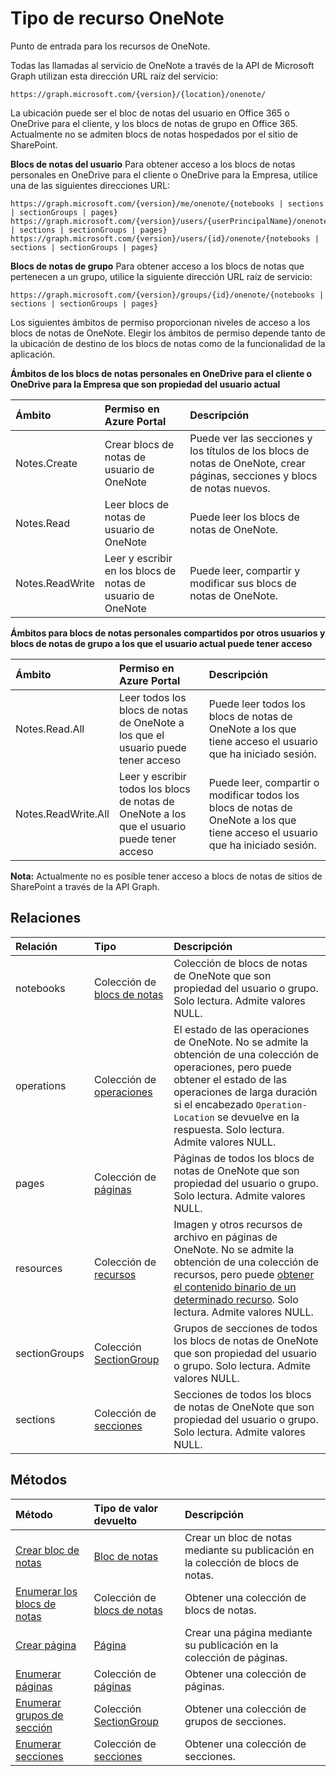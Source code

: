 # <a name="onenote-resource-type"></a>Tipo de recurso OneNote

Punto de entrada para los recursos de OneNote.

Todas las llamadas al servicio de OneNote a través de la API de Microsoft Graph utilizan esta dirección URL raíz del servicio:

```
https://graph.microsoft.com/{version}/{location}/onenote/ 
```

La ubicación puede ser el bloc de notas del usuario en Office 365 o OneDrive para el cliente, y los blocs de notas de grupo en Office 365. Actualmente no se admiten blocs de notas hospedados por el sitio de SharePoint. 

**Blocs de notas del usuario** Para obtener acceso a los blocs de notas personales en OneDrive para el cliente o OneDrive para la Empresa, utilice una de las siguientes direcciones URL:

```
https://graph.microsoft.com/{version}/me/onenote/{notebooks | sections | sectionGroups | pages} 
https://graph.microsoft.com/{version}/users/{userPrincipalName}/onenote/{notebooks | sections | sectionGroups | pages} 
https://graph.microsoft.com/{version}/users/{id}/onenote/{notebooks | sections | sectionGroups | pages} 
```

**Blocs de notas de grupo** Para obtener acceso a los blocs de notas que pertenecen a un grupo, utilice la siguiente dirección URL raíz de servicio:

```
https://graph.microsoft.com/{version}/groups/{id}/onenote/{notebooks | sections | sectionGroups | pages} 
```

Los siguientes ámbitos de permiso proporcionan niveles de acceso a los blocs de notas de OneNote. Elegir los ámbitos de permiso depende tanto de la ubicación de destino de los blocs de notas como de la funcionalidad de la aplicación. 

**Ámbitos de los blocs de notas personales en OneDrive para el cliente o OneDrive para la Empresa que son propiedad del usuario actual**

| Ámbito | Permiso en Azure Portal | Descripción |
|:-------|:------|:------|
| Notes.Create | Crear blocs de notas de usuario de OneNote | Puede ver las secciones y los títulos de los blocs de notas de OneNote, crear páginas, secciones y blocs de notas nuevos. |
| Notes.Read | Leer blocs de notas de usuario de OneNote | Puede leer los blocs de notas de OneNote. |
| Notes.ReadWrite | Leer y escribir en los blocs de notas de usuario de OneNote | Puede leer, compartir y modificar sus blocs de notas de OneNote. |

**Ámbitos para blocs de notas personales compartidos por otros usuarios y blocs de notas de grupo a los que el usuario actual puede tener acceso**

| Ámbito | Permiso en Azure Portal | Descripción |
|:-------|:------|:------|
| Notes.Read.All | Leer todos los blocs de notas de OneNote a los que el usuario puede tener acceso | Puede leer todos los blocs de notas de OneNote a los que tiene acceso el usuario que ha iniciado sesión. |
| Notes.ReadWrite.All | Leer y escribir todos los blocs de notas de OneNote a los que el usuario puede tener acceso | Puede leer, compartir o modificar todos los blocs de notas de OneNote a los que tiene acceso el usuario que ha iniciado sesión. |

**Nota:** Actualmente no es posible tener acceso a blocs de notas de sitios de SharePoint a través de la API Graph.

<!-- {
  "blockType": "resource",
  "optionalProperties": [
    "notebooks",
    "pages",
    "resources",
    "sectionGroups",
    "sections"
  ],
  "@odata.type": "microsoft.graph.onenote"
}-->

## <a name="relationships"></a>Relaciones
| Relación | Tipo    |Descripción|
|:---------------|:--------|:----------|
|notebooks|Colección de [blocs de notas](notebook.md)|Colección de blocs de notas de OneNote que son propiedad del usuario o grupo. Solo lectura. Admite valores NULL.|
|operations|Colección de [operaciones](onenoteoperation.md) |El estado de las operaciones de OneNote. No se admite la obtención de una colección de operaciones, pero puede obtener el estado de las operaciones de larga duración si el encabezado `Operation-Location` se devuelve en la respuesta. Solo lectura. Admite valores NULL.|
|pages|Colección de [páginas](page.md)|Páginas de todos los blocs de notas de OneNote que son propiedad del usuario o grupo.  Solo lectura. Admite valores NULL.|
|resources|Colección de [recursos](resource.md) |Imagen y otros recursos de archivo en páginas de OneNote. No se admite la obtención de una colección de recursos, pero puede [obtener el contenido binario de un determinado recurso](resource.md). Solo lectura. Admite valores NULL.|
|sectionGroups|Colección [SectionGroup](sectiongroup.md)|Grupos de secciones de todos los blocs de notas de OneNote que son propiedad del usuario o grupo.  Solo lectura. Admite valores NULL.|
|sections|Colección de [secciones](section.md)|Secciones de todos los blocs de notas de OneNote que son propiedad del usuario o grupo.  Solo lectura. Admite valores NULL.|


## <a name="methods"></a>Métodos

| Método           | Tipo de valor devuelto    |Descripción|
|:---------------|:--------|:----------|
|[Crear bloc de notas](../api/onenote_post_notebooks.md) |[Bloc de notas](notebook.md)| Crear un bloc de notas mediante su publicación en la colección de blocs de notas.|
|[Enumerar los blocs de notas](../api/onenote_list_notebooks.md) |Colección de [blocs de notas](notebook.md)| Obtener una colección de blocs de notas.|
|[Crear página](../api/onenote_post_pages.md) |[Página](page.md)| Crear una página mediante su publicación en la colección de páginas.|
|[Enumerar páginas](../api/onenote_list_pages.md) |Colección de [páginas](page.md)| Obtener una colección de páginas.|
|[Enumerar grupos de sección](../api/onenote_list_sectiongroups.md) |Colección [SectionGroup](sectiongroup.md)| Obtener una colección de grupos de secciones.|
|[Enumerar secciones](../api/onenote_list_sections.md) |Colección de [secciones](section.md)| Obtener una colección de secciones.|

<!-- uuid: 8fcb5dbc-d5aa-4681-8e31-b001d5168d79
2015-10-25 14:57:30 UTC -->
<!-- {
  "type": "#page.annotation",
  "description": "onenote resource",
  "keywords": "",
  "section": "documentation",
  "tocPath": ""
}-->
